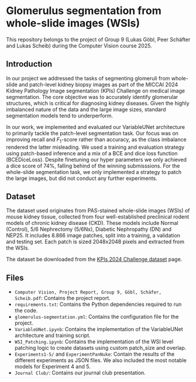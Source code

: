 # Glomerulus segmentation from whole-slide images (WSIs)

This repository belongs to the project of Group 9 (Lukas Göbl, Peer Schäfter and Lukas Scheib) during the Computer Vision course 2025.

## Introduction
In our project we addressed the tasks of segmenting glomeruli from whole-slide and patch-level kidney biopsy images as part of the MICCAI 2024 Kidney Pathology Image segmentation (KPIs) Challenge on medical image segmentation. The core objective was to accurately identify glomerular structures, which is critical for diagnosing kidney diseases. Given the highly imbalanced nature of the data and the large image sizes, standard segmentation models tend to underperform.

In our work, we implemented and evaluated our VariableUNet architecture to primarily tackle the patch-level segmentation task. Our focus was on improving recall and $F_1$-score rather than accuracy, as the class imbalance rendered the latter misleading. We used a training and evaluation strategy using patch-based inference and a mix of a BCE and dice loss function (BCEDiceLoss). Despite finetuning our hyper parameters we only achieved a dice score of $74\%$, falling behind of the winning submisssions. For the whole-slide segmentation task, we only implemented a strategy to patch the large images, but did not conduct any further experiments.

## Dataset 
The dataset used originates from PAS-stained whole-slide images (WSIs) of mouse kidney tissue, collected from four well-established preclinical rodent models of chronic kidney disease (CKD). These models include Normal (Control), 5/6 Nephrectomy (5/6Nx), Diabetic Nephropathy (DN) and NEP25. It includes 8.866 image patches, split into a training, a validation and testing set. Each patch is sized 2048x2048 pixels and extracted from the WSIs.

The dataset be downloaded from the [KPIs 2024 Challenge dataset](https://www.synapse.org/Synapse:syn54077668/wiki/626475) page.

## Files
- `Computer Vision, Project Report, Group 9, Göbl, Schäfer, Scheib.pdf`: Contains the project report.
- `requirements.txt`: Contains the Python dependencies required to run the code.
- `glomerulus-segmentation.yml`: Contains the configuration file for the project.
- `VariableUNet.ipynb`: Contains the implementation of the VariableUNet architecture and training script.
- `WSI_Patching.ipynb`: Contains the implementation of the WSI level patching logic to create datasets using custom patch_size and overlap. 
- `Experiments1-5/` and `ExperimentPanNuke`: Contain the results of the different experiments as JSON files. We also included the most notable models for Experiment 4 and 5.
- `Journal Club/`: Contains our journal club presentation.
